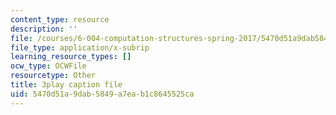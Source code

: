 ```yaml
---
content_type: resource
description: ''
file: /courses/6-004-computation-structures-spring-2017/5470d51a9dab5849a7eab1c8645525ca_-OduZBd1aHw.vtt
file_type: application/x-subrip
learning_resource_types: []
ocw_type: OCWFile
resourcetype: Other
title: 3play caption file
uid: 5470d51a-9dab-5849-a7ea-b1c8645525ca
---
```

